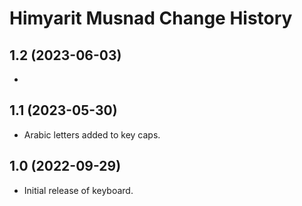 Himyarit Musnad Change History
====================

1.2 (2023-06-03)
----------------
* 

1.1 (2023-05-30)
----------------
* Arabic letters added to key caps.

1.0 (2022-09-29)
----------------
* Initial release of keyboard.
